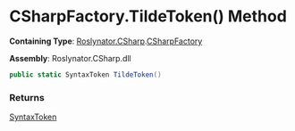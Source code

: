 # CSharpFactory\.TildeToken\(\) Method

**Containing Type**: [Roslynator.CSharp](../../README.md)\.[CSharpFactory](../README.md)

**Assembly**: Roslynator\.CSharp\.dll

```csharp
public static SyntaxToken TildeToken()
```

### Returns

[SyntaxToken](https://docs.microsoft.com/en-us/dotnet/api/microsoft.codeanalysis.syntaxtoken)

